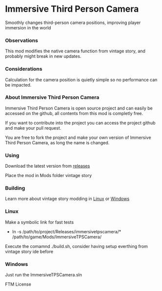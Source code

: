 # Immersive Third Person Camera
Smoothly changes third-person camera positions, improving player immersion in the world

### Observations
This mod modifies the native camera function from vintage story, and probably might break in new updates.

### Considerations
Calculation for the camera position is quietly simple so no performance can be impacted.

### About Immersive Third Person Camera
Immersive Third Person Camera is open source project and can easily be accessed on the github, all contents from this mod is completly free.

If you want to contribute into the project you can access the project github and make your pull request.

You are free to fork the project and make your own version of Immersive Third Person Camera, as long the name is changed.

### Using
Download the latest version from [releases](https://github.com/LeandroTheDev/immersive_tps_camera/releases)

Place the mod in Mods folder vintage story


### Building
Learn more about vintage story modding in [Linux](https://github.com/LeandroTheDev/arch_linux/wiki/Games#vintage-story-modding) or [Windows](https://wiki.vintagestory.at/index.php/Modding:Setting_up_your_Development_Environment)

### Linux

Make a symbolic link for fast tests
- ln -s /path/to/project/Releases/immersivetpscamera/* /path/to/game/Mods/ImmersiveTPSCamera/

Execute the comamnd ./build.sh, consider having setup everthing from vintage story ide before

### Windows

Just run the ImmersiveTPSCamera.sln

FTM License

